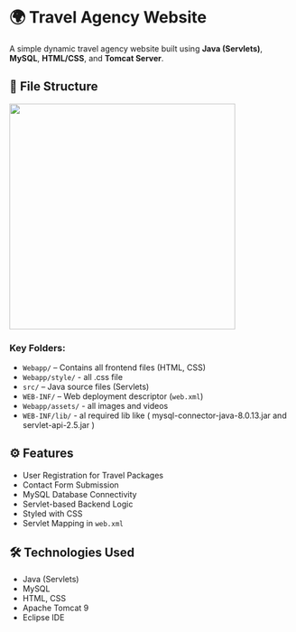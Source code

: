 # 🌍 Travel Agency Website

A simple dynamic travel agency website built using **Java (Servlets)**, **MySQL**, **HTML/CSS**, and **Tomcat Server**.

## 📁 File Structure

<img src="https://github.com/user-attachments/assets/04250f53-656d-41dd-b86a-2baa3da3df7d" width="400" />

### Key Folders:
- `Webapp/` – Contains all frontend files (HTML, CSS)
- `Webapp/style/` - all .css file
- `src/` – Java source files (Servlets)
- `WEB-INF/` – Web deployment descriptor (`web.xml`)
- `Webapp/assets/` - all images and videos
- `WEB-INF/lib/` -  al required lib like ( mysql-connector-java-8.0.13.jar and servlet-api-2.5.jar )

## ⚙️ Features

- User Registration for Travel Packages
- Contact Form Submission
- MySQL Database Connectivity
- Servlet-based Backend Logic
- Styled with CSS
- Servlet Mapping in `web.xml`

## 🛠 Technologies Used

- Java (Servlets)
- MySQL
- HTML, CSS
- Apache Tomcat 9
- Eclipse IDE
